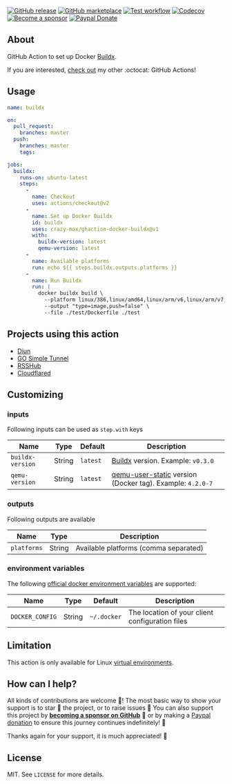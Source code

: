 [![GitHub release](https://img.shields.io/github/release/crazy-max/ghaction-docker-buildx.svg?style=flat-square)](https://github.com/crazy-max/ghaction-docker-buildx/releases/latest)
[![GitHub marketplace](https://img.shields.io/badge/marketplace-docker--buildx-blue?logo=github&style=flat-square)](https://github.com/marketplace/actions/docker-buildx)
[![Test workflow](https://img.shields.io/github/workflow/status/crazy-max/ghaction-docker-buildx/test?label=test&logo=github&style=flat-square)](https://github.com/crazy-max/ghaction-docker-buildx/actions?workflow=test)
[![Codecov](https://img.shields.io/codecov/c/github/crazy-max/ghaction-docker-buildx?logo=codecov&style=flat-square)](https://codecov.io/gh/crazy-max/ghaction-docker-buildx)
[![Become a sponsor](https://img.shields.io/badge/sponsor-crazy--max-181717.svg?logo=github&style=flat-square)](https://github.com/sponsors/crazy-max)
[![Paypal Donate](https://img.shields.io/badge/donate-paypal-00457c.svg?logo=paypal&style=flat-square)](https://www.paypal.me/crazyws)

## About

GitHub Action to set up Docker [Buildx](https://github.com/docker/buildx).

If you are interested, [check out](https://git.io/Je09Y) my other :octocat: GitHub Actions!

## Usage

```yaml
name: buildx

on:
  pull_request:
    branches: master
  push:
    branches: master
    tags:

jobs:
  buildx:
    runs-on: ubuntu-latest
    steps:
      -
        name: Checkout
        uses: actions/checkout@v2
      -
        name: Set up Docker Buildx
        id: buildx
        uses: crazy-max/ghaction-docker-buildx@v1
        with:
          buildx-version: latest
          qemu-version: latest
      -
        name: Available platforms
        run: echo ${{ steps.buildx.outputs.platforms }}
      -
        name: Run Buildx
        run: |
          docker buildx build \
            --platform linux/386,linux/amd64,linux/arm/v6,linux/arm/v7,linux/arm64,linux/ppc64le,linux/s390x \
            --output "type=image,push=false" \
            --file ./test/Dockerfile ./test
```

## Projects using this action

* [Diun](https://github.com/crazy-max/diun)
* [GO Simple Tunnel](https://github.com/ginuerzh/gost)
* [RSSHub](https://github.com/DIYgod/RSSHub)
* [Cloudflared](https://github.com/crazy-max/docker-cloudflared)

## Customizing

### inputs

Following inputs can be used as `step.with` keys

| Name             | Type    | Default   | Description                        |
|------------------|---------|-----------|------------------------------------|
| `buildx-version` | String  | `latest`  | [Buildx](https://github.com/docker/buildx) version. Example: `v0.3.0` |
| `qemu-version`   | String  | `latest`  | [qemu-user-static](https://github.com/multiarch/qemu-user-static) version (Docker tag). Example: `4.2.0-7` |

### outputs

Following outputs are available

| Name          | Type    | Description                           |
|---------------|---------|---------------------------------------|
| `platforms`   | String  | Available platforms (comma separated) |

### environment variables

The following [official docker environment variables](https://docs.docker.com/engine/reference/commandline/cli/#environment-variables) are supported:

| Name            | Type    | Default      | Description                                    |
|-----------------|---------|-------------|-------------------------------------------------|
| `DOCKER_CONFIG` | String  | `~/.docker` | The location of your client configuration files |

## Limitation

This action is only available for Linux [virtual environments](https://help.github.com/en/articles/virtual-environments-for-github-actions#supported-virtual-environments-and-hardware-resources).

## How can I help?

All kinds of contributions are welcome :raised_hands:! The most basic way to show your support is to star :star2: the project, or to raise issues :speech_balloon: You can also support this project by [**becoming a sponsor on GitHub**](https://github.com/sponsors/crazy-max) :clap: or by making a [Paypal donation](https://www.paypal.me/crazyws) to ensure this journey continues indefinitely! :rocket:

Thanks again for your support, it is much appreciated! :pray:

## License

MIT. See `LICENSE` for more details.
